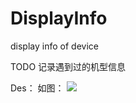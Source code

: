 # DisplayInfo
display info of device

TODO 
记录遇到过的机型信息

Des：
如图：
<img src="https://github.com/ZQiang94/DisplayInfo/blob/master/device-2016-08-20-115904.png">
